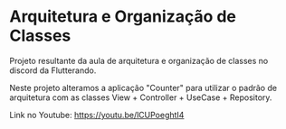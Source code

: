 # Arquitetura e Organização de Classes

Projeto resultante da aula de arquitetura e organização de classes no discord da Flutterando.

Neste projeto alteramos a aplicação "Counter" para utilizar o padrão de arquitetura com as classes View + Controller + UseCase + Repository.

Link no Youtube: https://youtu.be/lCUPoeghtI4

